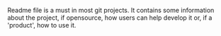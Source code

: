 Readme file is a must in most git projects. It contains some information about the project, if opensource, how users can help develop it or, if a 'product', how to use it.
